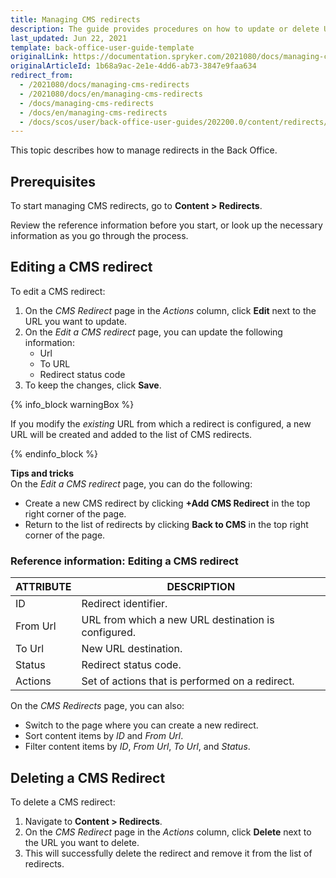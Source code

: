 ```yaml
---
title: Managing CMS redirects
description: The guide provides procedures on how to update or delete URL redirects in the Back Office.
last_updated: Jun 22, 2021
template: back-office-user-guide-template
originalLink: https://documentation.spryker.com/2021080/docs/managing-cms-redirects
originalArticleId: 1b68a9ac-2e1e-4dd6-ab73-3847e9faa634
redirect_from:
  - /2021080/docs/managing-cms-redirects
  - /2021080/docs/en/managing-cms-redirects
  - /docs/managing-cms-redirects
  - /docs/en/managing-cms-redirects
  - /docs/scos/user/back-office-user-guides/202200.0/content/redirects/managing-cms-redirects.html
---
```


This topic describes how to manage redirects in the Back Office.

## Prerequisites

To start managing CMS redirects, go to **Content&nbsp;<span aria-label="and then">></span> Redirects**.

Review the reference information before you start, or look up the necessary information as you go through the process.

## Editing a CMS redirect

To edit a CMS redirect:
1. On the *CMS Redirect* page in the _Actions_ column, click **Edit** next to the URL you want to update.
2. On the *Edit a CMS redirect* page, you can update the following information:
    * Url
    * To URL
    * Redirect status code
3. To keep the changes, click **Save**.

{% info_block warningBox %}

If you modify the *existing* URL from which a redirect is configured, a new URL will be created and added to the list of CMS redirects.

{% endinfo_block %}

**Tips and tricks**
<br>On the *Edit a CMS redirect* page, you can do the following:
* Create a new CMS redirect by clicking **+Add CMS Redirect** in the top right corner of the page.
* Return to the list of redirects by clicking **Back to CMS** in the top right corner of the page.

### Reference information: Editing a CMS redirect

| ATTRIBUTE | DESCRIPTION |
| --- | --- |
| ID | Redirect identifier. |
|From Url  | URL from which a new URL destination is configured. |
| To Url | New URL destination. |
| Status | Redirect status code. |
| Actions | Set of actions that is performed on a redirect. |

On the *CMS Redirects* page, you can also:
* Switch to the page where you can create a new redirect.
* Sort content items by *ID* and *From Url*.
* Filter content items by *ID*, *From Url*, *To Url*, and *Status*.

## Deleting a CMS Redirect

To delete a CMS redirect:
1. Navigate to **Content&nbsp;<span aria-label="and then">></span> Redirects**.
2. On the *CMS Redirect* page in the _Actions_ column, click **Delete** next to the URL you want to delete.
3. This will successfully delete the redirect and remove it from the list of redirects.
